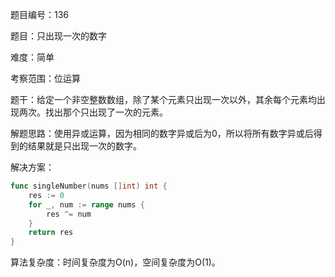 题目编号：136

题目：只出现一次的数字

难度：简单

考察范围：位运算

题干：给定一个非空整数数组，除了某个元素只出现一次以外，其余每个元素均出现两次。找出那个只出现了一次的元素。

解题思路：使用异或运算，因为相同的数字异或后为0，所以将所有数字异或后得到的结果就是只出现一次的数字。

解决方案：

```go
func singleNumber(nums []int) int {
    res := 0
    for _, num := range nums {
        res ^= num
    }
    return res
}
```

算法复杂度：时间复杂度为O(n)，空间复杂度为O(1)。